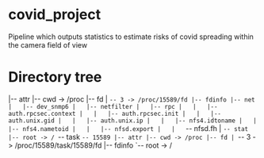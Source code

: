 # covid_project
Pipeline which outputs statistics to estimate risks of covid spreading within the camera field of view

# Directory tree
|-- attr
|-- cwd -> /proc
|-- fd
|   `-- 3 -> /proc/15589/fd
|-- fdinfo
|-- net
|   |-- dev_snmp6
|   |-- netfilter
|   |-- rpc
|   |   |-- auth.rpcsec.context
|   |   |-- auth.rpcsec.init
|   |   |-- auth.unix.gid
|   |   |-- auth.unix.ip
|   |   |-- nfs4.idtoname
|   |   |-- nfs4.nametoid
|   |   |-- nfsd.export
|   |   `-- nfsd.fh
|   `-- stat
|-- root -> /
`-- task
    `-- 15589
        |-- attr
        |-- cwd -> /proc
        |-- fd
        | `-- 3 -> /proc/15589/task/15589/fd
        |-- fdinfo
        `-- root -> /
